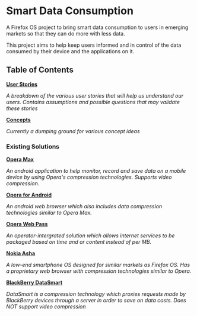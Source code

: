 # Smart Data Consumption

A Firefox OS project to bring smart data consumption to users in emerging
markets so that they can do more with less data.

This project aims to help keep users informed and in control of the data
consumed by their device and the applications on it.

## Table of Contents

**[User Stories](user.stories.md)**

*A breakdown of the various user stories that will help us understand our users. Contains assumptions and possible questions that may validate these stories*

**[Concepts](concepts.md)**

*Currently a dumping ground for various concept ideas*

### Existing Solutions

**[Opera Max](existing-solutions/opera-max.md)**

*An android application to help monitor, record and save data on a mobile device
by using Opera's compression technologies. Supports video compression.*

**[Opera for Android](existing-solutions/opera-for-android.md)**

*An android web browser which also includes data compression technologies
similar to Opera Max.*

**[Opera Web Pass](existing-solutions/opera-web-pass.md)**

*An operator-intergrated solution which allows internet services to be packaged
based on time and or content instead of per MB.*

**[Nokia Asha](existing-solutions/nokia-asha.md)**

*A low-end smartphone OS designed for similar markets as Firefox OS. Has a
proprietary web browser with compression technologies similar to Opera.*

**[BlackBerry DataSmart](existing-solutions/backberry-datasmart.md)**

*DataSmart is a compression technology which proxies requests made by BlackBerry
devices through a server in order to save on data costs. Does NOT support video
compression*

